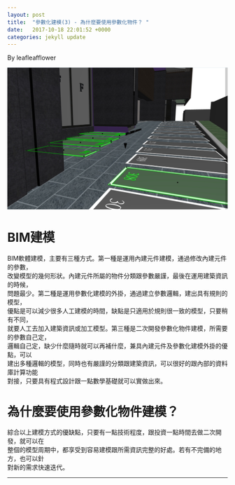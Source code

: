 ```yaml
---
layout: post
title:  "參數化建模(3) - 為什麼要使用參數化物件？ "
date:   2017-10-18 22:01:52 +0000
categories: jekyll update
---
```

By leafleafflower  

![parametric design](/assets/ArchiCAD/ParkingLot.jpg)
 

# BIM建模
BIM軟體建模，主要有三種方式。第一種是運用內建元件建模，通過修改內建元件的參數，  
改變模型的幾何形狀。內建元件所屬的物件分類跟參數嚴謹，最後在運用建築資訊的時候，  
問題最少。第二種是運用參數化建模的外掛，通過建立參數邏輯，建出具有規則的模型，  
優點是可以減少很多人工建模的時間，缺點是只適用於規則很一致的模型，只要稍有不同，  
就要人工去加入建築資訊或加工模型。第三種是二次開發參數化物件建模，所需要的參數自己定，  
邏輯自己定，缺少什麼隨時就可以再補什麼，兼具內建元件及參數化建模外掛的優點，可以  
建出多種邏輯的模型，同時也有嚴謹的分類跟建築資訊，可以很好的跟內部的資料庫計算功能  
對接，只要具有程式設計跟一點數學基礎就可以實做出來。  

# 為什麼要使用參數化物件建模？
綜合以上建模方式的優缺點，只要有一點技術程度，跟投資一點時間去做二次開發，就可以在  
整個的模型周期中，都享受到容易建模跟所需資訊完整的好處。若有不完備的地方，也可以針  
對新的需求快速迭代。





-------------------------------------------------------  

[帶路雞Pro-App-Store]: https://appsto.re/tw/kp-Sfb.i
[帶路雞-App-Store]: https://appsto.re/tw/amD6eb.i

